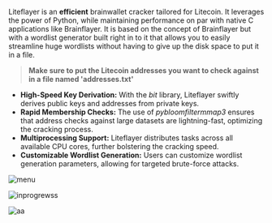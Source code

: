 Liteflayer is an **efficient** brainwallet cracker tailored for Litecoin. It leverages the power of Python, while maintaining performance on par with native C applications like Brainflayer. It is based on the concept of Brainflayer but with a wordlist generator built right in to it that allows you to easily streamline huge wordlists without having to give up the disk space to put it in a file.

> **Make sure to put the Litecoin addresses you want to check against in a file named 'addresses.txt'**

- **High-Speed Key Derivation:** With the _bit_ library, Liteflayer swiftly derives public keys and addresses from private keys.
- **Rapid Membership Checks:** The use of _pybloomfiltermmap3_ ensures that address checks against large datasets are lightning-fast, optimizing the cracking process.
- **Multiprocessing Support:** Liteflayer distributes tasks across all available CPU cores, further bolstering the cracking speed.
- **Customizable Wordlist Generation:** Users can customize wordlist generation parameters, allowing for targeted brute-force attacks.



![menu](https://github.com/BlueCookieWookie/Liteflayer/assets/118572084/0df7b78f-0f4b-4bff-af5b-be19690af869)


![inprogrewss](https://github.com/BlueCookieWookie/Liteflayer/assets/118572084/a5716501-3c00-4796-be0f-cb99dfe52293)

![aa](https://github.com/BlueCookieWookie/Liteflayer/assets/118572084/84549a72-18c6-42a8-9320-bc2c929a9135)
